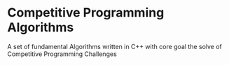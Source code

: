 # Competitive Programming Algorithms

A set of fundamental Algorithms written in C++ with core goal the solve of Competitive Programming Challenges
